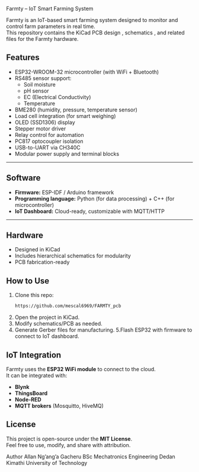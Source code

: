  Farmty – IoT Smart Farming System

Farmty is an IoT-based smart farming system designed to monitor and control farm parameters in real time.  
This repository contains the KiCad PCB design , schematics , and related files for the Farmty hardware.



##  Features
- ESP32-WROOM-32 microcontroller (with WiFi + Bluetooth)
- RS485 sensor support:
  - Soil moisture
  - pH sensor
  - EC (Electrical Conductivity)
  - Temperature
- BME280 (humidity, pressure, temperature sensor)
- Load cell integration (for smart weighing)
- OLED (SSD1306) display
- Stepper motor driver
- Relay control for automation
- PC817 optocoupler isolation
- USB-to-UART via CH340C
- Modular power supply and terminal blocks

---

##  Software
- **Firmware:** ESP-IDF / Arduino framework
- **Programming language:** Python (for data processing) + C++ (for microcontroller)
- **IoT Dashboard:** Cloud-ready, customizable with MQTT/HTTP

---

##  Hardware
- Designed in KiCad
- Includes hierarchical schematics for modularity
- PCB fabrication-ready


##  How to Use
1. Clone this repo:
   ```bash
   https://github.com/mescal6969/FARMTY_pcb
2. Open the project in KiCad.
3. Modify schematics/PCB as needed.
4. Generate Gerber files for manufacturing.
5.Flash ESP32 with firmware to connect to IoT dashboard.

## IoT Integration

Farmty uses the **ESP32 WiFi module** to connect to the cloud.  
It can be integrated with:  
- **Blynk**  
- **ThingsBoard**  
- **Node-RED**  
- **MQTT brokers** (Mosquitto, HiveMQ)  

## License

This project is open-source under the **MIT License**.  
Feel free to use, modify, and share with attribution.

 Author
Allan Ng’ang’a Gacheru
BSc Mechatronics Engineering
Dedan Kimathi University of Technology
